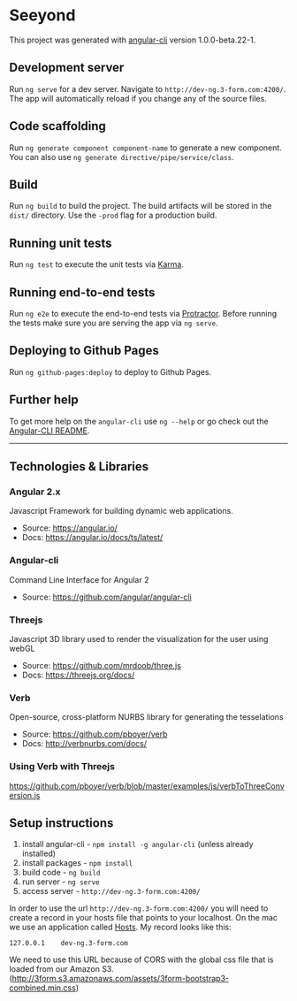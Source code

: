 # Seeyond

This project was generated with [angular-cli](https://github.com/angular/angular-cli) version 1.0.0-beta.22-1.

## Development server
Run `ng serve` for a dev server. Navigate to `http://dev-ng.3-form.com:4200/`. The app will automatically reload if you change any of the source files.

## Code scaffolding

Run `ng generate component component-name` to generate a new component. You can also use `ng generate directive/pipe/service/class`.

## Build

Run `ng build` to build the project. The build artifacts will be stored in the `dist/` directory. Use the `-prod` flag for a production build.

## Running unit tests

Run `ng test` to execute the unit tests via [Karma](https://karma-runner.github.io).

## Running end-to-end tests

Run `ng e2e` to execute the end-to-end tests via [Protractor](http://www.protractortest.org/).
Before running the tests make sure you are serving the app via `ng serve`.

## Deploying to Github Pages

Run `ng github-pages:deploy` to deploy to Github Pages.

## Further help

To get more help on the `angular-cli` use `ng --help` or go check out the [Angular-CLI README](https://github.com/angular/angular-cli/blob/master/README.md).


----------------

## Technologies & Libraries

### Angular 2.x 
Javascript Framework for building dynamic web applications.

- Source: https://angular.io/
- Docs: https://angular.io/docs/ts/latest/

### Angular-cli
Command Line Interface for Angular 2

- Source: https://github.com/angular/angular-cli

### Threejs 
Javascript 3D library used to render the visualization for the user using webGL

- Source: https://github.com/mrdoob/three.js
- Docs: https://threejs.org/docs/

### Verb 
Open-source, cross-platform NURBS library for generating the tesselations

- Source: https://github.com/pboyer/verb
- Docs: http://verbnurbs.com/docs/

### Using Verb with Threejs
https://github.com/pboyer/verb/blob/master/examples/js/verbToThreeConversion.js

## Setup instructions

1. install angular-cli - `npm install -g angular-cli` (unless already installed)
2. install packages - `npm install`
3. build code - `ng build`
4. run server - `ng serve`
5. access server - `http://dev-ng.3-form.com:4200/`

In order to use the url `http://dev-ng.3-form.com:4200/` you will need to create a record in your hosts file that points to your localhost. On the mac we use an application called [Hosts](https://github.com/specialunderwear/Hosts.prefpane/downloads). My record looks like this:

```
127.0.0.1    dev-ng.3-form.com
```

We need to use this URL because of CORS with the global css file that is loaded from our Amazon S3. (http://3form.s3.amazonaws.com/assets/3form-bootstrap3-combined.min.css)
